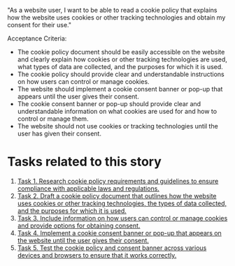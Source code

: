 "As a website user, I want to be able to read a cookie policy that explains how the website uses cookies or other 
tracking technologies and obtain my consent for their use."

Acceptance Criteria:

* The cookie policy document should be easily accessible on the website and clearly explain how cookies or other tracking technologies are used, what types of data are collected, and the purposes for which it is used.
* The cookie policy should provide clear and understandable instructions on how users can control or manage cookies.
* The website should implement a cookie consent banner or pop-up that appears until the user gives their consent.
* The cookie consent banner or pop-up should provide clear and understandable information on what cookies are used for and how to control or manage them.
* The website should not use cookies or tracking technologies until the user has given their consent.


# Tasks related to this story
1. [Task 1. Research cookie policy requirements and guidelines to ensure compliance with applicable laws and 
regulations.](tasks/task_3.2.6.1.md)
2. [Task 2. Draft a cookie policy document that outlines how the website uses cookies or other tracking technologies, 
the types of data collected, and the purposes for which it is used.](tasks/task_3.2.6.2.md)
3. [Task 3. Include information on how users can control or manage cookies and provide options for obtaining 
consent.](tasks/task_3.2.6.3.md)
4. [Task 4. Implement a cookie consent banner or pop-up that appears on the website until the user gives their 
consent.](tasks/task_3.2.6.4.md)
5. [Task 5. Test the cookie policy and consent banner across various devices and browsers to ensure that it works
correctly.](tasks/task_3.2.6.5.md)